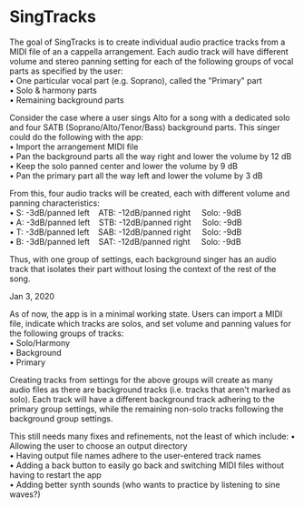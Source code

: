 # SingTracks

The goal of SingTracks is to create individual audio practice tracks from a MIDI file of an a cappella arrangement. Each audio track will have  different volume and stereo panning setting for each of the following groups of vocal parts as specified by the user:<br>
• One particular vocal part (e.g. Soprano), called the "Primary" part<br>
• Solo & harmony parts<br>
• Remaining background parts<br>

Consider the case where a user sings Alto for a song with a dedicated solo and four SATB (Soprano/Alto/Tenor/Bass) background parts. This singer could do the following with the app:<br>
• Import the arrangement MIDI file<br>
• Pan the background parts all the way right and lower the volume by 12 dB<br>
• Keep the solo panned center and lower the volume by 9 dB<br>
• Pan the primary part all the way left and lower the volume by 3 dB<br>

From this, four audio tracks will be created, each with different volume and panning characteristics:<br>
• S: -3dB/panned left&nbsp;&nbsp;&nbsp;&nbsp;ATB: -12dB/panned right&nbsp;&nbsp;&nbsp;&nbsp;  Solo: -9dB<br>
• A: -3dB/panned left&nbsp;&nbsp;&nbsp;&nbsp;STB: -12dB/panned right&nbsp;&nbsp;&nbsp;&nbsp;  Solo: -9dB<br>
• T: -3dB/panned left&nbsp;&nbsp;&nbsp;&nbsp;SAB: -12dB/panned right&nbsp;&nbsp;&nbsp;&nbsp;  Solo: -9dB<br>
• B: -3dB/panned left&nbsp;&nbsp;&nbsp;&nbsp;SAT: -12dB/panned right&nbsp;&nbsp;&nbsp;&nbsp;  Solo: -9dB<br>

Thus, with one group of settings, each background singer has an audio track that isolates their part without losing the context of the rest of the song.

Jan 3, 2020

As of now, the app is in a minimal working state. Users can import a MIDI file, indicate which tracks are solos, and set volume and panning values for the following groups of tracks:<br>
• Solo/Harmony<br>
• Background<br>
• Primary<br>

Creating tracks from settings for the above groups will create as many audio files as there are background tracks (i.e. tracks that aren't marked as solo). Each track will have a different background track adhering to the primary group settings, while the remaining non-solo tracks following the background group settings.

This still needs many fixes and refinements, not the least of which include:
• Allowing the user to choose an output directory <br>
• Having output file names adhere to the user-entered track names <br>
• Adding a back button to easily go back and switching MIDI files without having to restart the app <br>
• Adding better synth sounds (who wants to practice by listening to sine waves?)
